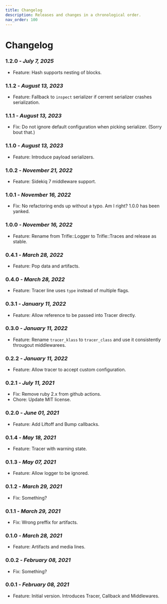 ```yaml
---
title: Changelog
description: Releases and changes in a chronological order.
nav_order: 100
---
```


# Changelog

### **1.2.0** - *July 7, 2025*
  - Feature: Hash supports nesting of blocks.

### **1.1.2** - *August 13, 2023*
  - Feature: Fallback to `inspect` serializer if cerrent serializer crashes serialization.

### **1.1.1** - *August 13, 2023*
  - Fix: Do not ignore default configuration when picking serializer. (Sorry bout that.)

### **1.1.0** - *August 13, 2023*
  - Feature: Introduce payload serializers.

### **1.0.2** - *November 21, 2022*
  - Feature: Sidekiq 7 middleware support.

### **1.0.1** - *November 16, 2022*
  - Fix: No refactoring ends up without a typo. Am I right? 1.0.0 has been yanked.

### **1.0.0** - *November 16, 2022*
  - Feature: Rename from Trifle::Logger to Trifle::Traces and release as stable.

### **0.4.1** - *March 28, 2022*
  - Feature: Pop data and artifacts.

### **0.4.0** - *March 28, 2022*
  - Feature: Tracer line uses `type` instead of multiple flags.

### **0.3.1** - *January 11, 2022*
  - Feature: Allow reference to be passed into Tracer directly.

### **0.3.0** - *January 11, 2022*
  - Feature: Rename `tracer_klass` to `tracer_class` and use it consistently througout middlewarees.

### **0.2.2** - *January 11, 2022*
  - Feature: Allow tracer to accept custom configuration.

### **0.2.1** - *July 11, 2021*
  - Fix: Remove ruby 2.x from github actions.
  - Chore: Update MIT license.

### **0.2.0** - *June 01, 2021*
  - Feature: Add Liftoff and Bump callbacks.

### **0.1.4** - *May 18, 2021*
  - Feature: Tracer with warning state.

### **0.1.3** - *May 07, 2021*
  - Feature: Allow logger to be ignored.

### **0.1.2** - *March 29, 2021*
  - Fix: Something?

### **0.1.1** - *March 29, 2021*
  - Fix: Wrong preffix for artifacts.

### **0.1.0** - *March 28, 2021*
  - Feature: Artifacts and media lines.

### **0.0.2** - *February 08, 2021*
  - Fix: Something?

### **0.0.1** - *February 08, 2021*
  - Feature: Initial version. Introduces Tracer, Callback and Middlewares.
